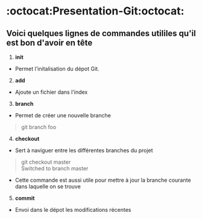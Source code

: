 # :octocat:Presentation-Git:octocat:
## Voici quelques lignes de commandes utililes qu'il est bon d'avoir en tête
1. **init**
* Permet l'initalisation du dépot Git.
2. **add**
* Ajoute un fichier dans l'index
3. **branch**
* Permet de créer une nouvelle branche
> git branch foo
4. **checkout**
* Sert à naviguer entre les différentes branches du projet
> git checkout master  
> Switched to branch master
* Cette commande est aussi utile pour mettre à jour la branche courante dans laquelle on se trouve
5. **commit**
* Envoi dans le dépot les modifications récentes
